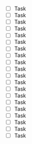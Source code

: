 - [ ] Task
- [ ] Task
- [ ] Task
- [ ] Task
- [ ] Task
- [ ] Task
- [ ] Task
- [ ] Task
- [ ] Task
- [ ] Task
- [ ] Task
- [ ] Task
- [ ] Task
- [ ] Task
- [ ] Task
- [ ] Task
- [ ] Task
- [ ] Task
- [ ] Task
- [ ] Task
